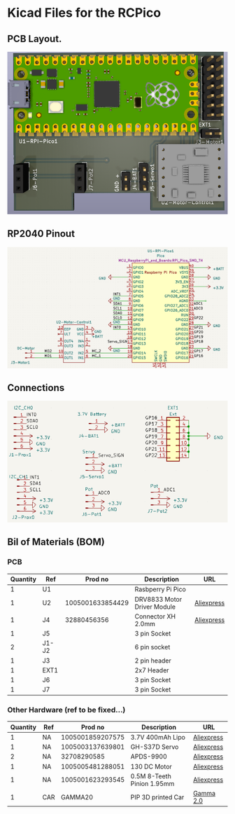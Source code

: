 # Kicad Files for the RCPico
## PCB Layout. 
 ![PCB Layout](../images/PCB_Overview.png?raw=true "PCB Layout")

## RP2040 Pinout 
![PCB Layout](../images/Pico_Pinout.png?raw=true "Pico Pinout")

## Connections
![PCB Layout](../images/connector_sch.png?raw=true "Connections")


## Bil of Materials (BOM)
### PCB

| Quantity | Ref   | Prod no             | Description                | URL                                                         |
|----------|-------|---------------------|-----------------------------|------------------------------------------------------------|
| 1        | U1    |                     | Rasbperry Pi Pico           |     |
| 1        | U2    | 1005001633854429    | DRV8833 Motor Driver Module |[Aliexpress](https://www.aliexpress.com/item/1005001633854429.html)    |
| 1        | J4    | 32880456356         | Connector XH 2.0mm          |  [Aliexpress](https://www.aliexpress.com/item/32880456356.html)       |
| 1        | J5    |                     | 3 pin Socket                |     |
| 2        | J1-J2 |                     | 6 pin socket                |     |
| 1        | J3    |                     | 2 pin header                |     |
| 1        | EXT1  |                     | 2x7 Header                  |     |
| 1        | J6    |                     | 3 pin Socket                |     |
| 1        | J7    |                     | 3 pin Socket                |     |

### Other Hardware (ref to be fixed...)

| Quantity | Ref   | Prod no             | Description                | URL                                                         |
|----------|-------|---------------------|-----------------------------|------------------------------------------------------------|
| 1        |  NA    | 1005001859207575    | 3.7V 400mAh Lipo            |  [Aliexpress](https://www.aliexpress.com/item/1005001859207575.html)  |
| 1        |  NA    | 1005003137639801    | GH-S37D Servo               |  [Aliexpress](https://www.aliexpress.com/item/1005003137639801.html)  |
| 2        |  NA    | 32708290585         |  APDS-9900                  |  [Aliexpress](https://www.aliexpress.com/item/32708290585.html)       |
| 1        |  NA    | 1005005481288051    | 130 DC Motor                |  [Aliexpress](https://www.aliexpress.com/item/1005005481288051.html)  |
| 1        |  NA    | 1005001623293545    | 0.5M 8-Teeth Pinion 1.95mm  |  [Aliexpress](https://www.aliexpress.com/item/1005001623293545.html)   |
| 1        | CAR    | GAMMA20             | PIP 3D printed Car          |  [Gamma 2.0](https://cults3d.com/en/3d-model/gadget/gamma-2-demo)     |



 



